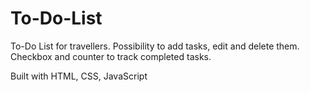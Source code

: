 # To-Do-List

To-Do List for travellers.
Possibility to add tasks, edit and delete them.
Checkbox and counter to track completed tasks.

Built with HTML, CSS, JavaScript
